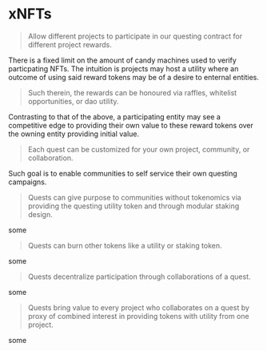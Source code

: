 # xNFTs

> Allow different projects to participate in our questing contract for different
project rewards.

There is a fixed limit on the amount of candy machines used to verify
particpating NFTs. The intuition is projects may host a utility where an
outcome of using said reward tokens may be of a desire to enternal entities.

> Such therein, the rewards can be honoured via raffles, whitelist opportunities,
or dao utility.

Contrasting to that of the above, a participating entity may see a competitive
edge to providing their own value to these reward tokens over the owning
entity providing initial value.

> Each quest can be customized for your own project, community, or collaboration.

Such goal is to enable communities to self service their own questing campaigns.


> Quests can give purpose to communities without tokenomics via providing the
questing utility token and through modular staking design.

some

> Quests can burn other tokens like a utility or staking token.

some

> Quests decentralize participation through collaborations of a quest.

some

> Quests bring value to every project who collaborates on a quest by proxy of
combined interest in providing tokens with utility from one project.

some

